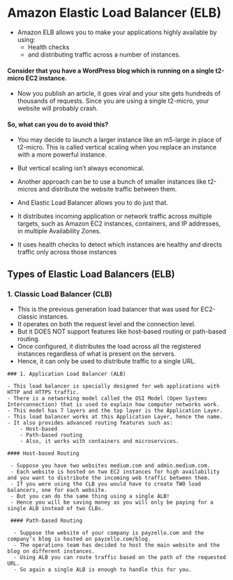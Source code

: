 # Amazon Elastic Load Balancer (ELB)

- Amazon ELB allows you to make your applications highly available by using:
  - Health checks
  - and distributing traffic across a number of instances.
  
#### Consider that you have a WordPress blog which is running on a single t2-micro EC2 instance.
  - Now you publish an article, it goes viral and your site gets hundreds of thousands of requests. Since you are using a single t2-micro, your website will probably crash.
 
 #### So, what can you do to avoid this?

- You may decide to launch a larger instance like an m5-large in place of t2-micro. This is called vertical scaling when you replace an instance with a more powerful instance.

 - But vertical scaling isn’t always economical.

 - Another approach can be to use a bunch of smaller instances like t2-micros and distribute the website traffic between them. 
 
 - And Elastic Load Balancer allows you to do just that.

 - It distributes incoming application or network traffic across multiple targets, such as Amazon EC2 instances, containers, 
   and IP addresses, in multiple Availability Zones.
   
 - It uses health checks to detect which instances are healthy and directs traffic only across those instances
 
 ## Types of Elastic Load Balancers (ELB)
 
  ### 1. Classic Load Balancer (CLB)
  
  -  This is the previous generation load balancer that was used for EC2-classic instances.
  -  It operates on both the request level and the connection level. 
  -  But it DOES NOT support features like host-based routing or path-based routing.
  -  Once configured, it distributes the load across all the registered instances regardless of what is present on the servers.
  -  Hence, it can only be used to distribute traffic to a single URL.
  
    ### 1. Application Load Balancer (ALB)
    
    - This load balancer is specially designed for web applications with HTTP and HTTPS traffic.
    - There is a networking model called the OSI Model (Open Systems Interconnection) that is used to explain how computer networks work. 
    - This model has 7 layers and the top layer is the Application Layer.
    - This load balancer works at this Application Layer, hence the name.
    - It also provides advanced routing features such as:
        - Host-based
        - Path-based routing 
        - Also, it works with containers and microservices.
        
    #### Host-based Routing
    
     - Suppose you have two websites medium.com and admin.medium.com. 
     - Each website is hosted on two EC2 instances for high availability and you want to distribute the incoming web traffic between them.
     - If you were using the CLB you would have to create TWO load balancers, one for each website.
     - But you can do the same thing using a single ALB!
     - Hence you will be saving money as you will only be paying for a single ALB instead of two CLBs.
     
     #### Path-based Routing
     
      - Suppose the website of your company is payzello.com and the company’s blog is hosted on payzello.com/blog. 
      - The operations team has decided to host the main website and the blog on different instances.
      - Using ALB you can route traffic based on the path of the requested URL.
      - So again a single ALB is enough to handle this for you.
     
     
  
    
